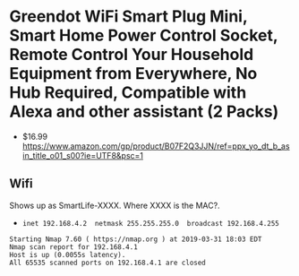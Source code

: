 # Greendot WiFi Smart Plug Mini, Smart Home Power Control Socket, Remote Control Your Household Equipment from Everywhere, No Hub Required, Compatible with Alexa and other assistant (2 Packs) 

- $16.99 https://www.amazon.com/gp/product/B07F2Q3JJN/ref=ppx_yo_dt_b_asin_title_o01_s00?ie=UTF8&psc=1

## Wifi

Shows up as SmartLife-XXXX. Where XXXX is the MAC?.

- ```inet 192.168.4.2  netmask 255.255.255.0  broadcast 192.168.4.255```


```
Starting Nmap 7.60 ( https://nmap.org ) at 2019-03-31 18:03 EDT
Nmap scan report for 192.168.4.1
Host is up (0.0055s latency).
All 65535 scanned ports on 192.168.4.1 are closed
```